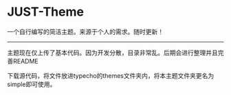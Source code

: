 # JUST-Theme
一个自行编写的简洁主题。来源于个人的需求。随时更新！

---

主题现在仅上传了基本代码。因为开发分散，目录非常乱。后期会进行整理并且完善README

下载源代码，将文件放进typecho的themes文件夹内，将本主题文件夹更名为simple即可使用。
